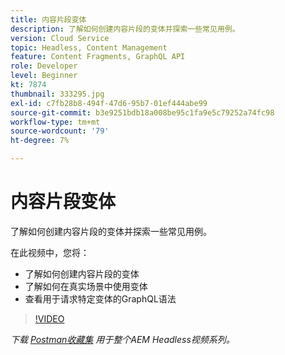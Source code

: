```yaml
---
title: 内容片段变体
description: 了解如何创建内容片段的变体并探索一些常见用例。
version: Cloud Service
topic: Headless, Content Management
feature: Content Fragments, GraphQL API
role: Developer
level: Beginner
kt: 7874
thumbnail: 333295.jpg
exl-id: c7fb28b8-494f-47d6-95b7-01ef444abe99
source-git-commit: b3e9251bdb18a008be95c1fa9e5c79252a74fc98
workflow-type: tm+mt
source-wordcount: '79'
ht-degree: 7%

---
```


# 内容片段变体

了解如何创建内容片段的变体并探索一些常见用例。

在此视频中，您将：

+ 了解如何创建内容片段的变体
+ 了解如何在真实场景中使用变体
+ 查看用于请求特定变体的GraphQL语法

>[!VIDEO](https://video.tv.adobe.com/v/333295?quality=12&learn=on)

_下载 [Postman收藏集](./assets/aem-headless-video-series.postman_collection.json) 用于整个AEM Headless视频系列。_
